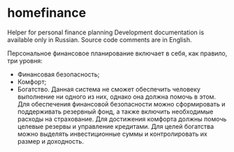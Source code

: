 # homefinance
Helper for personal finance planning
Development documentation is available only in Russian.
Source code comments are in English.

Персональное финансовое планирование включает в себя, как правило, три уровня:
 * Финансовая безопасность;
 * Комфорт;
 * Богатство.
Данная система не сможет обеспечить человеку выполнение ни одного из них, однако она должна помочь в этом. Для обеспечения финансовой безопасности можно сформировать и поддерживать резервный фонд, а также включить необходимые расходы на страхование. Для достижения комфорта должны помочь целевые резервы и управление кредитами. Для целей богатства можно выделять инвестиционные суммы и контролировать их размер и доходность.

